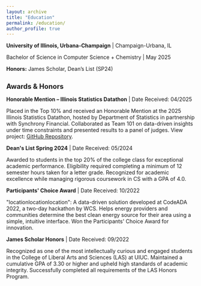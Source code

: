 ```yaml
---
layout: archive
title: "Education"
permalink: /education/
author_profile: true
---
```


<!-- {% include base_path %} -->

<p><strong>University of Illinois, Urbana-Champaign</strong> | Champaign-Urbana, IL</p>
<p>Bachelor of Science in Computer Science + Chemistry | May 2025</p>
<p><strong>Honors:</strong> James Scholar, Dean’s List (SP24)</p>

<h2 style="font-size: 1.3em; margin-top: 1.5em; font-weight: bold; line-height: 1.2;">Awards & Honors</h2>

<div>
  <p><strong>Honorable Mention – Illinois Statistics Datathon</strong> | Date Received: 04/2025</p>
  <p>
    Placed in the Top 10% and received an Honorable Mention at the 2025 Illinois Statistics Datathon, hosted by Department of Statistics in partnership with Synchrony Financial. Collaborated as Team 101 on data-driven insights 
    under time constraints and presented results to a panel of judges.
    View project: <a href="https://github.com/sbaek21/Synchrony_Datathon_2025" target="_blank">GitHub Repository</a>.
  </p>
</div>

<div>
  <p><strong>Dean's List Spring 2024</strong> | Date Received: 05/2024</p>
  <p>
    Awarded to students in the top 20% of the college class for exceptional academic performance. 
    Eligibility required completing a minimum of 12 semester hours taken for a letter grade. 
    Recognized for academic excellence while managing rigorous coursework in CS with a GPA of 4.0.
  </p>
</div>

<div>
  <p><strong>Participants' Choice Award</strong> | Date Received: 10/2022</p>
  <p>
    "locationlocationlocation": A data-driven solution developed at CodeADA 2022, a two-day hackathon by WCS. 
    Helps energy providers and communities determine the best clean energy source for their area using a simple, 
    intuitive interface. Won the Participants' Choice Award for innovation.
  </p>
</div>

<div>
  <p><strong>James Scholar Honors</strong> | Date Received: 09/2022</p>
  <p>
    Recognized as one of the most intellectually curious and engaged students in the College of Liberal Arts 
    and Sciences (LAS) at UIUC. Maintained a cumulative GPA of 3.30 or higher and upheld high standards of academic integrity. 
    Successfully completed all requirements of the LAS Honors Program.
  </p>
</div>